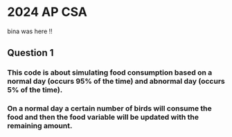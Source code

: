 # 2024 AP CSA 
bina was here !!
## Question 1

### This code is about simulating food consumption based on a normal day (occurs 95% of the time) and abnormal day (occurs 5% of the time).

### On a normal day a certain number of birds will consume the food and then the food variable will be updated with the remaining amount.
### 

## 
